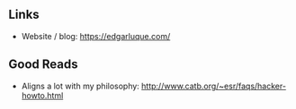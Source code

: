 ## Links

- Website / blog: https://edgarluque.com/

## Good Reads
- Aligns a lot with my philosophy: http://www.catb.org/~esr/faqs/hacker-howto.html
